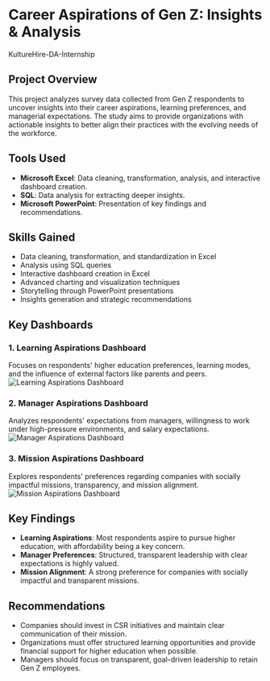 # Career Aspirations of Gen Z: Insights & Analysis
KultureHire-DA-Internship

## Project Overview  
This project analyzes survey data collected from Gen Z respondents to uncover insights into their career aspirations, learning preferences, and managerial expectations. The study aims to provide organizations with actionable insights to better align their practices with the evolving needs of the workforce.  

## Tools Used  
- **Microsoft Excel**: Data cleaning, transformation, analysis, and interactive dashboard creation.  
- **SQL**: Data analysis for extracting deeper insights.  
- **Microsoft PowerPoint**: Presentation of key findings and recommendations.  

## Skills Gained  
- Data cleaning, transformation, and standardization in Excel  
- Analysis using SQL queries  
- Interactive dashboard creation in Excel  
- Advanced charting and visualization techniques  
- Storytelling through PowerPoint presentations  
- Insights generation and strategic recommendations  

## Key Dashboards  
### 1. Learning Aspirations Dashboard  
Focuses on respondents' higher education preferences, learning modes, and the influence of external factors like parents and peers. 
![Learning Aspirations Dashboard](https://github.com/Rakesh-S20/KultureHire-DA-Internship/blob/main/Learning%20Aspirations.jpg)
### 2. Manager Aspirations Dashboard  
Analyzes respondents' expectations from managers, willingness to work under high-pressure environments, and salary expectations.
![Manager Aspirations Dashboard](https://github.com/Rakesh-S20/KultureHire-DA-Internship/blob/main/Manager%20Aspirations.jpg)

### 3. Mission Aspirations Dashboard  
Explores respondents' preferences regarding companies with socially impactful missions, transparency, and mission alignment.  
![Mission Aspirations Dashboard](https://github.com/Rakesh-S20/KultureHire-DA-Internship/blob/main/Mission%20Aspirations.jpg)

## Key Findings  
- **Learning Aspirations**: Most respondents aspire to pursue higher education, with affordability being a key concern.  
- **Manager Preferences**: Structured, transparent leadership with clear expectations is highly valued.  
- **Mission Alignment**: A strong preference for companies with socially impactful and transparent missions.  

## Recommendations  
- Companies should invest in CSR initiatives and maintain clear communication of their mission.  
- Organizations must offer structured learning opportunities and provide financial support for higher education when possible.  
- Managers should focus on transparent, goal-driven leadership to retain Gen Z employees.  
